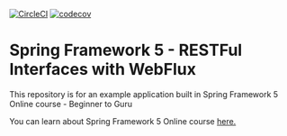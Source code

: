 [![CircleCI](https://circleci.com/gh/VadimDyachenko/spring5-webflux-restapi.svg?style=svg)](https://circleci.com/gh/VadimDyachenko/spring5-webflux-restapi)
[![codecov](https://codecov.io/gh/VadimDyachenko/spring5-webflux-restapi/branch/master/graph/badge.svg)](https://codecov.io/gh/VadimDyachenko/spring5-webflux-restapi)

# Spring Framework 5 - RESTFul Interfaces with WebFlux

This repository is for an example application built in Spring Framework 5 Online course - Beginner to Guru

You can learn about Spring Framework 5 Online course [here.](http://courses.springframework.guru/p/spring-framework-5-begginer-to-guru/?product_id=363173)
